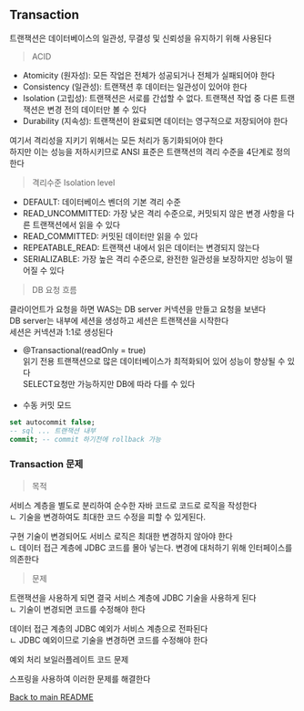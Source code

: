 ## Transaction
트랜잭션은 데이터베이스의 일관성, 무결성 및 신뢰성을 유지하기 위해 사용된다<br>
> ACID
>
- Atomicity (원자성): 모든 작업은 전체가 성공되거나 전체가 실패되어야 한다<br>
- Consistency (일관성): 트랜잭션 후 데이터는 일관성이 있어야 한다<br>
- Isolation (고립성): 트랜잭션은 서로를 간섭할 수 없다. 트랜잭션 작업 중 다른 트랜잭션은 변경 전의 데이터만 볼 수 있다
- Durability (지속성): 트랜잭션이 완료되면 데이터는 영구적으로 저장되어야 한다

여기서 격리성을 지키기 위해서는 모든 처리가 동기화되어야 한다<br>
하지만 이는 성능을 저하시키므로 ANSI 표준은 트랜잭션의 격리 수준을 4단계로 정의한다<br>
> 격리수준 Isolation level
- DEFAULT: 데이터베이스 벤더의 기본 격리 수준
- READ_UNCOMMITTED: 가장 낮은 격리 수준으로, 커밋되지 않은 변경 사항을 다른 트랜잭션에서 읽을 수 있다
- READ_COMMITTED: 커밋된 데이터만 읽을 수 있다
- REPEATABLE_READ: 트랜잭션 내에서 읽은 데이터는 변경되지 않는다
- SERIALIZABLE: 가장 높은 격리 수준으로, 완전한 일관성을 보장하지만 성능이 떨어질 수 있다

>DB 요청 흐름<br>
>
클라이언트가 요청을 하면 WAS는 DB server 커넥션을 만들고 요청을 보낸다<br>
DB server는 내부에 세션을 생성하고 세션은 트랜잭션을 시작한다<br>
세션은 커넥션과 1:1로 생성된다<br>

- @Transactional(readOnly = true)<br>
  읽기 전용 트랜잭션으로 많은 데이터베이스가 최적화되어 있어 성능이 향상될 수 있다<br>
  SELECT요청만 가능하지만 DB에 따라 다를 수 있다
  <br><br>
- 수동 커밋 모드
```sql
set autocommit false;
-- sql ... 트랜잭션 내부
commit; -- commit 하기전에 rollback 가능
```


### Transaction 문제

> 목적<br>
> 
서비스 계층을 별도로 분리하여 순수한 자바 코드로 코드로 로직을 작성한다<br>
ㄴ 기술을 변경하여도 최대한 코드 수정을 피할 수 있게된다.

구현 기술이 변경되어도 서비스 로직은 최대한 변경하지 않아야 한다<br>
ㄴ 데이터 접근 계층에 JDBC 코드를 몰아 넣는다. 변경에 대처하기 위해 인터페이스를 의존한다

> 문제<br>



트랜잭션을 사용하게 되면 결국 서비스 계층에 JDBC 기술을 사용하게 된다<br>
ㄴ 기술이 변경되면 코드를 수정해야 한다

데이터 접근 계층의 JDBC 예외가 서비스 계층으로 전파된다<br>
ㄴ JDBC 예외이므로 기술을 변경하면 코드를 수정해야 한다

예외 처리 보일러플레이트 코드 문제

스프링을 사용하여 이러한 문제를 해결한다


[Back to main README](../README.md)